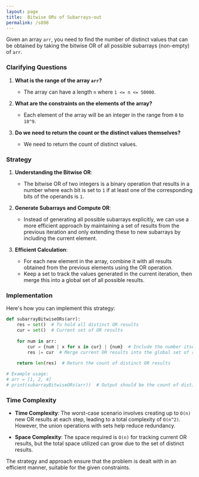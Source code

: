 ```yaml
---
layout: page
title:  Bitwise ORs of Subarrays-out
permalink: /s898
---
```


Given an array `arr`, you need to find the number of distinct values that can be obtained by taking the bitwise OR of all possible subarrays (non-empty) of `arr`.

### Clarifying Questions

1. **What is the range of the array `arr`?**
   - The array can have a length `n` where `1 <= n <= 50000`.
  
2. **What are the constraints on the elements of the array?**
   - Each element of the array will be an integer in the range from `0` to `10^9`.

3. **Do we need to return the count or the distinct values themselves?**
   - We need to return the count of distinct values.

### Strategy

1. **Understanding the Bitwise OR**:
   - The bitwise OR of two integers is a binary operation that results in a number where each bit is set to `1` if at least one of the corresponding bits of the operands is `1`.

2. **Generate Subarrays and Compute OR**:
   - Instead of generating all possible subarrays explicitly, we can use a more efficient approach by maintaining a set of results from the previous iteration and only extending these to new subarrays by including the current element.

3. **Efficient Calculation**:
   - For each new element in the array, combine it with all results obtained from the previous elements using the OR operation.
   - Keep a set to track the values generated in the current iteration, then merge this into a global set of all possible results.

### Implementation

Here's how you can implement this strategy:

```python
def subarrayBitwiseORs(arr):
    res = set()  # To hold all distinct OR results
    cur = set()  # Current set of OR results
    
    for num in arr:
        cur = {num | x for x in cur} | {num}  # Include the number itself and OR with all previous results
        res |= cur  # Merge current OR results into the global set of results
        
    return len(res)  # Return the count of distinct OR results

# Example usage:
# arr = [1, 2, 4]
# print(subarrayBitwiseORs(arr))  # Output should be the count of distinct bitwise OR results
```

### Time Complexity

- **Time Complexity**: The worst-case scenario involves creating up to `O(n)` new OR results at each step, leading to a total complexity of `O(n^2)`. However, the union operations with sets help reduce redundancy.
  
- **Space Complexity**: The space required is `O(n)` for tracking current OR results, but the total space utilized can grow due to the set of distinct results.

The strategy and approach ensure that the problem is dealt with in an efficient manner, suitable for the given constraints.